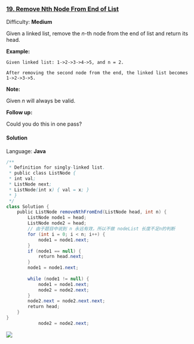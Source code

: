 ### [19\. Remove Nth Node From End of List](https://leetcode.com/problems/remove-nth-node-from-end-of-list/)

Difficulty: **Medium**


Given a linked list, remove the _n_-th node from the end of list and return its head.

**Example:**

```
Given linked list: 1->2->3->4->5, and n = 2.

After removing the second node from the end, the linked list becomes 1->2->3->5.
```

**Note:**

Given _n_ will always be valid.

**Follow up:**

Could you do this in one pass?


#### Solution

Language: **Java**

```java
/**
 * Definition for singly-linked list.
 * public class ListNode {
 * int val;
 * ListNode next;
 * ListNode(int x) { val = x; }
 * }
 */
class Solution {
    public ListNode removeNthFromEnd(ListNode head, int n) {
        ListNode node1 = head;
        ListNode node2 = head;
        // 由于题目中说到 n 永远有效，所以不做 nodeList 长度不足n的判断
        for (int i = 0; i < n; i++) {
            node1 = node1.next;
        }
        if (node1 == null) {
            return head.next;
        }
        node1 = node1.next;
​
        while (node1 != null) {
            node1 = node1.next;
            node2 = node2.next;
        }
        node2.next = node2.next.next;
        return head;
    }
}
            node2 = node2.next;
```
![](https://ws3.sinaimg.cn/large/006tKfTcgy1g0ugblbxe4j310o0u0dk3.jpg)